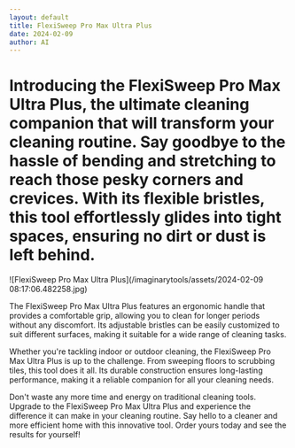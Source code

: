 ```yaml
---
layout: default
title: FlexiSweep Pro Max Ultra Plus
date: 2024-02-09
author: AI
---
```


# Introducing the FlexiSweep Pro Max Ultra Plus, the ultimate cleaning companion that will transform your cleaning routine. Say goodbye to the hassle of bending and stretching to reach those pesky corners and crevices. With its flexible bristles, this tool effortlessly glides into tight spaces, ensuring no dirt or dust is left behind.

![FlexiSweep Pro Max Ultra Plus](/imaginarytools/assets/2024-02-09 08:17:06.482258.jpg)

The FlexiSweep Pro Max Ultra Plus features an ergonomic handle that provides a comfortable grip, allowing you to clean for longer periods without any discomfort. Its adjustable bristles can be easily customized to suit different surfaces, making it suitable for a wide range of cleaning tasks.

Whether you're tackling indoor or outdoor cleaning, the FlexiSweep Pro Max Ultra Plus is up to the challenge. From sweeping floors to scrubbing tiles, this tool does it all. Its durable construction ensures long-lasting performance, making it a reliable companion for all your cleaning needs.

Don't waste any more time and energy on traditional cleaning tools. Upgrade to the FlexiSweep Pro Max Ultra Plus and experience the difference it can make in your cleaning routine. Say hello to a cleaner and more efficient home with this innovative tool. Order yours today and see the results for yourself!
